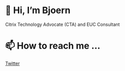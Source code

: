 

<!---

- 👋 Hi, I’m @bjoernmue
- 👀 I’m interested in ...
- 🌱 I’m currently learning ...
- 💞️ I’m looking to collaborate on ...
- 📫 How to reach me ...

bjoernmue/bjoernmue is a ✨ special ✨ repository because its `README.md` (this file) appears on your GitHub profile.
You can click the Preview link to take a look at your changes.
--->

# 👋 Hi, I’m Bjoern
Citrix Technology Advocate (CTA) and EUC Consultant

# 📫 How to reach me ...
[Twitter](https://twitter.com/bjoernmue)
